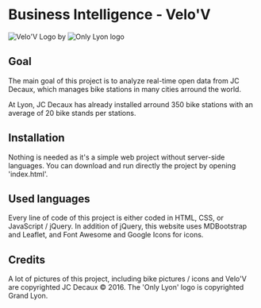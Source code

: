 # Business Intelligence - Velo'V
![Velo'V Logo](http://chbe.fr/velov/images/velov.png) by ![Only Lyon logo](http://www.velov.grandlyon.com/typo3conf/ext/gl_velov_config/Resources/Public/images/logo-gdlyon.png)

## Goal
The main goal of this project is to analyze real-time open data from JC Decaux, which manages bike stations in many cities arround the world.

At Lyon, JC Decaux has already installed arround 350 bike stations with an average of 20 bike stands per stations.

## Installation
Nothing is needed as it's a simple web project without server-side languages.
You can download and run directly the project by opening 'index.html'.

## Used languages
Every line of code of this project is either coded in HTML, CSS, or JavaScript / jQuery.
In addition of jQuery, this website uses MDBootstrap and Leaflet, and Font Awesome and Google Icons for icons.

## Credits
A lot of pictures of this project, including bike pictures / icons and Velo'V are copyrighted JC Decaux © 2016.
The 'Only Lyon' logo is copyrighted Grand Lyon.